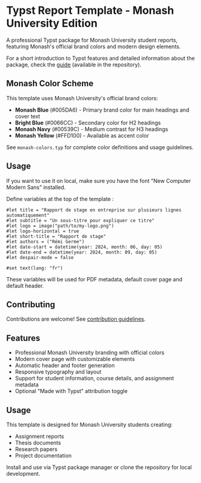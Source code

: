 # Typst Report Template - Monash University Edition

A professional Typst package for Monash University student reports, featuring Monash's official brand colors and modern design elements.

For a short introduction to Typst features and detailed information about the package, check the [guide](guide.pdf) (available in the repository).

## Monash Color Scheme

This template uses Monash University's official brand colors:
- **Monash Blue** (#005DA6) - Primary brand color for main headings and cover text
- **Bright Blue** (#0066CC) - Secondary color for H2 headings
- **Monash Navy** (#00539C) - Medium contrast for H3 headings
- **Monash Yellow** (#FFD100) - Available as accent color

See `monash-colors.typ` for complete color definitions and usage guidelines.

## Usage

If you want to use it on local, make sure you have the font "New Computer Modern Sans" installed.

Define variables at the top of the template :

```typc
#let title = "Rapport de stage en entreprise sur plusieurs lignes automatiquement"
#let subtitle = "Un sous-titre pour expliquer ce titre"
#let logo = image("path/to/my-logo.png")
#let logo-horizontal = true
#let short-title = "Rapport de stage"
#let authors = ("Rémi Germe")
#let date-start = datetime(year: 2024, month: 06, day: 05)
#let date-end = datetime(year: 2024, month: 09, day: 05)
#let despair-mode = false

#set text(lang: "fr")
```

These variables will be used for PDF metadata, default cover page and default header.

## Contributing

Contributions are welcome! See [contribution guidelines](CONTRIBUTING.md).

## Features

- Professional Monash University branding with official colors
- Modern cover page with customizable elements
- Automatic header and footer generation
- Responsive typography and layout
- Support for student information, course details, and assignment metadata
- Optional "Made with Typst" attribution toggle

## Usage

This template is designed for Monash University students creating:
- Assignment reports
- Thesis documents
- Research papers
- Project documentation

Install and use via Typst package manager or clone the repository for local development.
